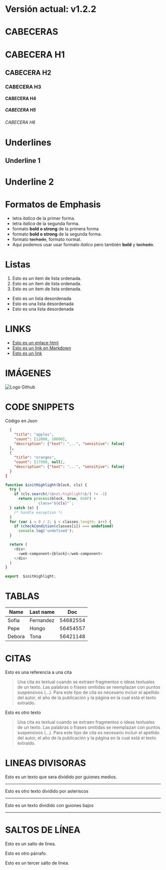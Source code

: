 # Versión actual: v1.2.2
# CABECERAS
# CABECERA H1
## CABECERA H2
### CABECERA H3
#### CABECERA H4
##### CABECERA H5 
###### CABECERA H6 

# Underlines
Underline 1
----------- 
Underline 2
===========
# Formatos de Emphasis

- letra *italica* de la primer forma.
- letra _italica_ de la segunda forma.
- formato **bold o strong** de la primera forma
- formato __bold o strong__ de la segunda forma.
- formato ~~tachado~~, formato normal.
- Aquí podemos usar usar formato *italico* pero también **bold** y ~~tachado~~. 
# Listas

1. Esto es un  item de lista ordenada. 
2. Esto es un  item de lista ordenada.
3. Esto es un  item de lista ordenada.

- Esto es un lista desordenada
- Esto es una lista desordenada
- Esto es una lista desordenada
# LINKS 
- <a href="http://www.google.com">Esto es un enlace html</a>
- [Esto es un link en Markdown](http://www.google.com)
- [Esto es un link](index.html)
# IMÁGENES
![Logo Github](https://encrypted-tbn0.gstatic.com/images?q=tbn:ANd9GcSASwXU2DKVVTo8rx0Jg-VpL3sh8xQk7gXAHA&usqp=CAU)

# CODE SNIPPETS
Código en Json
```JSON [
  {
    "title": "apples",
    "count": [12000, 20000],
    "description": {"text": "...", "sensitive": false}
  },
  {
    "title": "oranges",
    "count": [17500, null],
    "description": {"text": "...", "sensitive": false}
  }
]

```
``` JAVASCRIPT 
function $initHighlight(block, cls) {
  try {
    if (cls.search(/\bno\-highlight\b/) != -1)
      return process(block, true, 0x0F) +
             ` class="${cls}"`;
  } catch (e) {
    /* handle exception */
  }
  for (var i = 0 / 2; i < classes.length; i++) {
    if (checkCondition(classes[i]) === undefined)
      console.log('undefined');
  }

  return (
    <div>
      <web-component>{block}</web-component>
    </div>
  )
}

export  $initHighlight;

```
# TABLAS
Name | Last name | Doc
-----|-----------|-----
Sofia | Fernandez | 54682554
Pepe | Hongo | 56454557
Debora |Tona |56421148
# CITAS
Esto es una referencia a una cita 
> Una cita es textual cuando se extraen fragmentos o ideas textuales de un texto. Las palabras o frases omitidas se reemplazan con puntos suspensivos (...). Para este tipo de cita es necesario incluir el apellido del autor, el año de la publicación y la página en la cual está el texto extraído.

Esto es otro texto
>Una cita es textual cuando se extraen fragmentos o ideas textuales de un texto. Las palabras o frases omitidas se reemplazan con puntos suspensivos (...). Para este tipo de cita es necesario incluir el apellido del autor, el año de la publicación y la página en la cual está el texto extraído.
# LINEAS DIVISORAS
Esto es un texto que sera dividido por guiones medios.

---
Esto es otro texto dividido por asteriscos

***

Esto es un texto dividido con guiones bajos

____
# SALTOS DE LÍNEA
Esto es un salto de línea.

Esto es otro párrafo. 

Esto es un tercer salto de línea.


